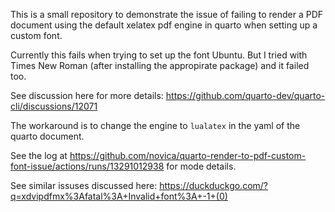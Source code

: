 This is a small repository to demonstrate the issue of failing to render a PDF document using the default xelatex pdf engine in quarto when setting up a custom font.

Currently this fails when trying to set up the font Ubuntu. But I tried with Times New Roman (after installing the appropirate package) and it failed too.

See discussion here for more details:
https://github.com/quarto-dev/quarto-cli/discussions/12071

The workaround is to change the engine to `lualatex` in the yaml of the quarto document.

See the log at https://github.com/novica/quarto-render-to-pdf-custom-font-issue/actions/runs/13291012938 for mode details.

See similar issuses discussed here: https://duckduckgo.com/?q=xdvipdfmx%3Afatal%3A+Invalid+font%3A+-1+(0)
